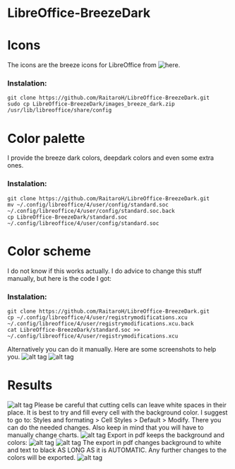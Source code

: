 # LibreOffice-BreezeDark

# Icons
The icons are the breeze icons for LibreOffice from ![here](https://github.com/DarkknightAK/breeze-icon-theme/tree/master/LibreOffice_Breeze).
### Instalation:
```
git clone https://github.com/RaitaroH/LibreOffice-BreezeDark.git
sudo cp LibreOffice-BreezeDark/images_breeze_dark.zip /usr/lib/libreoffice/share/config
```

# Color palette
I provide the breeze dark colors, deepdark colors and even some extra ones. 
### Instalation:
```
git clone https://github.com/RaitaroH/LibreOffice-BreezeDark.git
mv ~/.config/libreoffice/4/user/config/standard.soc ~/.config/libreoffice/4/user/config/standard.soc.back
cp LibreOffice-BreezeDark/standard.soc ~/.config/libreoffice/4/user/config/standard.soc
```

# Color scheme
I do not know if this works actually.
I do advice to change this stuff manually, but here is the code I got:
### Instalation:
```
git clone https://github.com/RaitaroH/LibreOffice-BreezeDark.git
cp ~/.config/libreoffice/4/user/registrymodifications.xcu ~/.config/libreoffice/4/user/registrymodifications.xcu.back
cat LibreOffice-BreezeDark/standard.soc >> ~/.config/libreoffice/4/user/registrymodifications.xcu
```
Alternatively you can do it manually. Here are some screenshots to help you.
![alt tag](https://raw.githubusercontent.com/RaitaroH/LibreOffice-BreezeDark/master/Images/Scheme1.png)
![alt tag](https://raw.githubusercontent.com/RaitaroH/LibreOffice-BreezeDark/master/Images/Scheme2.png)


# Results
![alt tag](https://raw.githubusercontent.com/RaitaroH/LibreOffice-BreezeDark/master/Images/Calc.png)
Please be careful that cutting cells can leave white spaces in their place. It is best to try and fill every cell with the background color.  I suggest to go to: Styles and formating > Cell Styles > Default > Modify. There you can do the needed changes. 
Also keep in mind that you will have to manually change charts.
![alt tag](https://raw.githubusercontent.com/RaitaroH/LibreOffice-BreezeDark/master/Images/Impress.png)
Export in pdf keeps the background and colors:
![alt tag](https://raw.githubusercontent.com/RaitaroH/LibreOffice-BreezeDark/master/Images/Impress-export.png)
![alt tag](https://raw.githubusercontent.com/RaitaroH/LibreOffice-BreezeDark/master/Images/Writer.png)
The export in pdf changes background to white and text to black AS LONG AS it is AUTOMATIC. Any further changes to the colors will be exported.
![alt tag](https://raw.githubusercontent.com/RaitaroH/LibreOffice-BreezeDark/master/Images/Writer-export.png)
